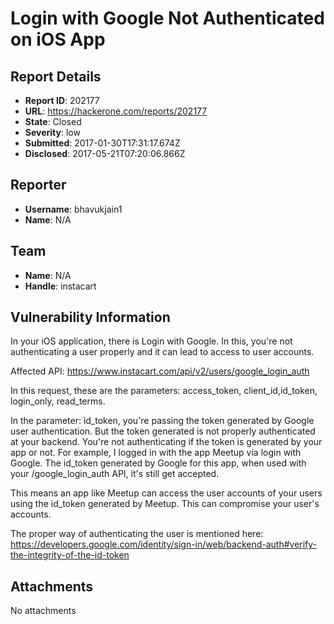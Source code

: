 # Login with Google Not Authenticated on iOS App

## Report Details
- **Report ID**: 202177
- **URL**: https://hackerone.com/reports/202177
- **State**: Closed
- **Severity**: low
- **Submitted**: 2017-01-30T17:31:17.674Z
- **Disclosed**: 2017-05-21T07:20:06.866Z

## Reporter
- **Username**: bhavukjain1
- **Name**: N/A

## Team
- **Name**: N/A
- **Handle**: instacart

## Vulnerability Information
 In your iOS application, there is Login with Google. In this, you're not authenticating a user properly and it can lead to access to user accounts.

Affected API:
https://www.instacart.com/api/v2/users/google_login_auth

In this request, these are the parameters: access_token, client_id,id_token, login_only, read_terms.

In the parameter: id_token, you're passing the token generated by Google user authentication. But the token generated is not properly authenticated at your backend. You're not authenticating if the token is generated by your app or not.
For example, I logged in with the app Meetup via login with Google. The id_token generated by Google for this app, when used with your /google_login_auth API, it's still get accepted.

This means ​an app like Meetup can access the user accounts of your users using the id_token generated by Meetup. This can compromise your user's accounts.

The proper way of authenticating the user is mentioned here:
https://developers.google.com/identity/sign-in/web/backend-auth#verify-the-integrity-of-the-id-token


## Attachments
No attachments
